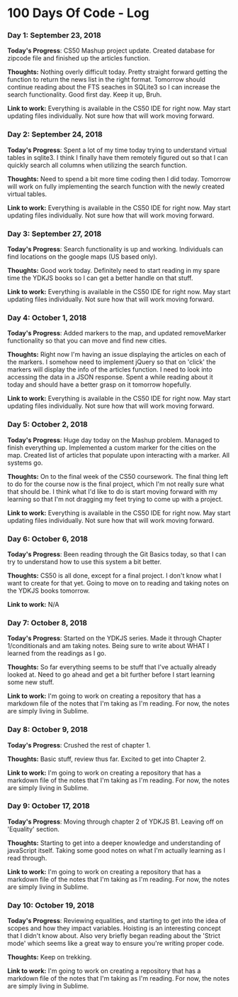 # 100 Days Of Code - Log

### Day 1: September 23, 2018

**Today's Progress**: CS50 Mashup project update. Created database for zipcode file and finished up the articles function.

**Thoughts:** Nothing overly difficult today. Pretty straight forward getting the function to return the news list in the right format. Tomorrow should continue reading about the FTS seaches in SQLite3 so I can increase the search functionality. Good first day. Keep it up, Bruh. 

**Link to work:** Everything is available in the CS50 IDE for right now. May start updating files individually. Not sure how that will work moving forward. 


### Day 2: September 24, 2018

**Today's Progress**: Spent a lot of my time today trying to understand virtual tables in sqlite3. I think I finally have them remotely figured out so that I can quickly search all columns when utilizing the search function.

**Thoughts:** Need to spend a bit more time coding then I did today. Tomorrow will work on fully implementing the search function with the newly created virtual tables. 

**Link to work:** Everything is available in the CS50 IDE for right now. May start updating files individually. Not sure how that will work moving forward. 

### Day 3: September 27, 2018

**Today's Progress**: Search functionality is up and working. Individuals can find locations on the google maps (US based only). 

**Thoughts:** Good work today. Definitely need to start reading in my spare time the YDKJS books so I can get a better handle on that stuff. 

**Link to work:** Everything is available in the CS50 IDE for right now. May start updating files individually. Not sure how that will work moving forward. 

### Day 4: October 1, 2018

**Today's Progress**: Added markers to the map, and updated removeMarker functionality so that you can move and find new cities. 

**Thoughts:** Right now I'm having an issue displaying the articles on each of the markers. I somehow need to implement jQuery so that on 'click' the markers will display the info of the articles function. I need to look into accessing the data in a JSON response. Spent a while reading about it today and should have a better grasp on it tomorrow hopefully. 

**Link to work:** Everything is available in the CS50 IDE for right now. May start updating files individually. Not sure how that will work moving forward.

### Day 5: October 2, 2018

**Today's Progress**: Huge day today on the Mashup problem. Managed to finish everything up. Implemented a custom marker for the cities on the map. Created list of articles that populate upon interacting with a marker. All systems go. 

**Thoughts:** On to the final week of the CS50 coursework. The final thing left to do for the course now is the final project, which I'm not really sure what that should be. I think what I'd like to do is start moving forward with my learning so that I'm not dragging my feet trying to come up with a project. 

**Link to work:** Everything is available in the CS50 IDE for right now. May start updating files individually. Not sure how that will work moving forward. 

### Day 6: October 6, 2018

**Today's Progress**: Been reading through the Git Basics today, so that I can try to understand how to use this system a bit better. 

**Thoughts:** CS50 is all done, except for a final project. I don't know what I want to create for that yet. Going to move on to reading and taking notes on the YDKJS books tomorrow. 

**Link to work:** N/A

### Day 7: October 8, 2018

**Today's Progress**: Started on the YDKJS series. Made it through Chapter 1/conditionals and am taking notes. Being sure to write about WHAT I learned from the readings as I go.

**Thoughts:** So far everything seems to be stuff that I've actually already looked at. Need to go ahead and get a bit further before I start learning some new stuff. 

**Link to work:** I'm going to work on creating a repository that has a markdown file of the notes that I'm taking as I'm reading. For now, the notes are simply living in Sublime. 

### Day 8: October 9, 2018

**Today's Progress**: Crushed the rest of chapter 1.

**Thoughts:** Basic stuff, review thus far. Excited to get into Chapter 2. 

**Link to work:** I'm going to work on creating a repository that has a markdown file of the notes that I'm taking as I'm reading. For now, the notes are simply living in Sublime. 

### Day 9: October 17, 2018

**Today's Progress**: Moving through chapter 2 of YDKJS B1. Leaving off on 'Equality' section.

**Thoughts:** Starting to get into a deeper knowledge and understanding of javaScript itself. Taking some good notes on what I'm actually learning as I read through.

**Link to work:** I'm going to work on creating a repository that has a markdown file of the notes that I'm taking as I'm reading. For now, the notes are simply living in Sublime. 

### Day 10: October 19, 2018

**Today's Progress**: Reviewing equalities, and starting to get into the idea of scopes and how they impact variables. Hoisting is an interesting concept that I didn't know about. Also very briefly began reading about the 'Strict mode' which seems like a great way to ensure you're writing proper code. 

**Thoughts:** Keep on trekking.

**Link to work:** I'm going to work on creating a repository that has a markdown file of the notes that I'm taking as I'm reading. For now, the notes are simply living in Sublime. 
